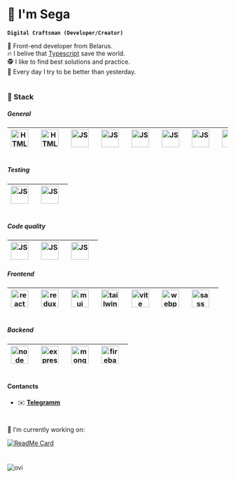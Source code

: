 # 🕺 I'm Sega

**`Digital Craftsman (Developer/Creator)`**

🏢 Front-end developer from Belarus.  <br/>
🔥 I belive that <a href="https://www.typescriptlang.org/">Typescript</a> save the world. <br/>
🕵️ I like to find best solutions and practice. <br/>
💪 Every day I try to be better than yesterday. <br/>

#

### 🧰 Stack

##### General
| <img align="left" alt="HTML" width="40px" style="padding-right:10px" src="https://cdn.jsdelivr.net/gh/devicons/devicon/icons/css3/css3-original.svg"/> 	| <img align="left" alt="HTML" width="40px" style="padding-right:10px" src="https://cdn.jsdelivr.net/gh/devicons/devicon/icons/html5/html5-original.svg"/> 	| <img align="left" alt="JS" width="40px" style="padding-right:10px" src="https://cdn.jsdelivr.net/gh/devicons/devicon/icons/javascript/javascript-original.svg"/> 	| <img align="left" alt="JS" width="40px" style="padding-right:10px" src="https://cdn.jsdelivr.net/gh/devicons/devicon/icons/typescript/typescript-original.svg" /> 	| <img align="left" alt="JS" width="40px" style="padding-right:10px" src="https://cdn.jsdelivr.net/gh/devicons/devicon/icons/figma/figma-original.svg" /> 	| <img align="left" alt="JS" width="40px" style="padding-right:10px" src="https://cdn.jsdelivr.net/gh/devicons/devicon/icons/git/git-original.svg" /> 	| <img align="left" alt="JS" width="40px" style="padding-right:10px" src="https://cdn.jsdelivr.net/gh/devicons/devicon/icons/yarn/yarn-original.svg" /> 	| <img align="left" alt="JS" width="40px" style="padding-right:10px" src="https://cdn.jsdelivr.net/gh/devicons/devicon/icons/npm/npm-original-wordmark.svg" /> 	| <img align="left" alt="JS" width="40px" style="padding-right:10px" src="https://cdn.jsdelivr.net/gh/devicons/devicon/icons/docker/docker-original.svg" /> 	|
|--------------------------------------------------------------------------------------------------------------------------------------------------------	|----------------------------------------------------------------------------------------------------------------------------------------------------------	|------------------------------------------------------------------------------------------------------------------------------------------------------------------	|-------------------------------------------------------------------------------------------------------------------------------------------------------------------	|---------------------------------------------------------------------------------------------------------------------------------------------------------	|-----------------------------------------------------------------------------------------------------------------------------------------------------	|-------------------------------------------------------------------------------------------------------------------------------------------------------	|--------------------------------------------------------------------------------------------------------------------------------------------------------------	|-----------------------------------------------------------------------------------------------------------------------------------------------------------	|

#
##### Testing
| <img align="left" alt="JS" width="40px" style="padding-right:10px"  src="https://cdn.jsdelivr.net/gh/devicons/devicon/icons/jest/jest-plain.svg" /> 	| <img align="left" alt="JS" width="40px" style="padding-right:10px"  src="https://testing-library.com/img/logo-large.png" /> 	|
|-----------------------------------------------------------------------------------------------------------------------------------------------------	|-----------------------------------------------------------------------------------------------------------------------------	|

#

##### Code quality
| <img align="left" alt="JS" width="40px" style="padding-right:10px"  src="https://cdn.jsdelivr.net/gh/devicons/devicon/icons/eslint/eslint-original.svg" /> 	| <img align="left" alt="JS" width="40px" style="padding-right:10px"  src="https://prettier.io/icon.png" /> 	| <img align="left" alt="JS" width="40px" style="padding-right:10px"  src="https://camo.githubusercontent.com/4a3da09bf223f361fdecc4cbf505b3a4ca9ff0b3029b7d52657b4fea51d6fb5a/68747470733a2f2f6272616e646570732e636f6d2f6c6f676f2d646f776e6c6f61642f532f5374796c656c696e742d6c6f676f2d766563746f722d30312e737667" /> 	|
|------------------------------------------------------------------------------------------------------------------------------------------------------------	|-----------------------------------------------------------------------------------------------------------	|---------------------------------------------------------------------------------------------------------------------------------------------------------------------------------------------------------------------------------------------------------------------------------------------------------------------	|

##### Frontend
| <img align="left" alt="react" width="40px" style="padding-right:10px"  src="https://cdn.jsdelivr.net/gh/devicons/devicon/icons/react/react-original.svg" /> 	| <img align="left" alt="redux" width="40px" style="padding-right:10px"  src="https://cdn.jsdelivr.net/gh/devicons/devicon/icons/redux/redux-original.svg" /> 	| <img align="left" alt="mui" width="40px" style="padding-right:10px"  src="https://cdn.jsdelivr.net/gh/devicons/devicon/icons/materialui/materialui-original.svg" /> 	| <img align="left" alt="tailwind" width="40px" style="padding-right:10px"  src="https://cdn.jsdelivr.net/gh/devicons/devicon/icons/tailwindcss/tailwindcss-plain.svg" /> 	| <img align="left" alt="vite" width="40px" style="padding-right:10px"  src="https://vitejs.dev/logo.svg" /> 	| <img align="left" alt="webpack" width="40px" style="padding-right:10px"  src="https://cdn.jsdelivr.net/gh/devicons/devicon/icons/webpack/webpack-original.svg" /> 	| <img align="left" alt="sass" width="40px" style="padding-right:10px"  src="https://cdn.jsdelivr.net/gh/devicons/devicon/icons/sass/sass-original.svg" /> 	|
|-------------------------------------------------------------------------------------------------------------------------------------------------------------	|-------------------------------------------------------------------------------------------------------------------------------------------------------------	|---------------------------------------------------------------------------------------------------------------------------------------------------------------------	|-------------------------------------------------------------------------------------------------------------------------------------------------------------------------	|------------------------------------------------------------------------------------------------------------	|-------------------------------------------------------------------------------------------------------------------------------------------------------------------	|----------------------------------------------------------------------------------------------------------------------------------------------------------	|
#

##### Backend
| <img align="left" alt="node" width="40px" style="padding-right:10px"  src="https://cdn.jsdelivr.net/gh/devicons/devicon/icons/nodejs/nodejs-original.svg" /> 	| <img align="left" alt="express" width="40px" style="padding-right:10px"  src="https://cdn.jsdelivr.net/gh/devicons/devicon/icons/express/express-original.svg" /> 	| <img align="left" alt="mongo" width="40px" style="padding-right:10px"  src="https://cdn.jsdelivr.net/gh/devicons/devicon/icons/mongodb/mongodb-original.svg" /> 	| <img align="left" alt="firebase" width="40px" style="padding-right:10px"  src="https://cdn.jsdelivr.net/gh/devicons/devicon/icons/firebase/firebase-plain.svg" /> 	|
|--------------------------------------------------------------------------------------------------------------------------------------------------------------	|-------------------------------------------------------------------------------------------------------------------------------------------------------------------	|-----------------------------------------------------------------------------------------------------------------------------------------------------------------	|-------------------------------------------------------------------------------------------------------------------------------------------------------------------	|

#

#### Contancts

* ✉️ <a href="https://t.me/segabelka" ><b>Telegramm</b></a>


#

🔧 I’m currently working on:

[![ReadMe Card](https://github-readme-stats.vercel.app/api/pin/?username=Segacnd&repo=perfect-todo)](https://github.com/Segacnd/perfect-todo) 

#

<img src="https://github-readme-stats.vercel.app/api/top-langs?username=Segacnd&show_icons=true&locale=en&layout=compact&theme=chartreuse-dark" alt="ovi" /> 
